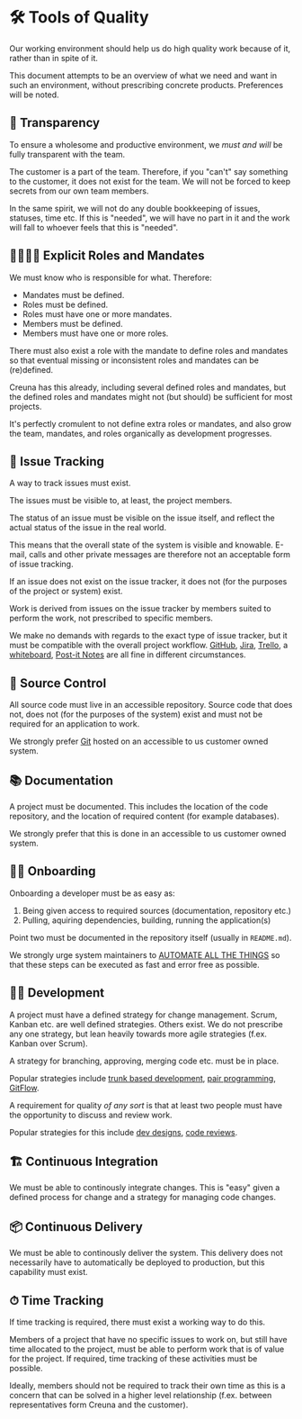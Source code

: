 # 🛠 Tools of Quality

Our working environment should help us do high quality work because of it, rather than in spite of it.

This document attempts to be an overview of what we need and want in such an environment, without prescribing concrete products. Preferences will be noted.

## 👀 Transparency

To ensure a wholesome and productive environment, we _must and will_ be fully transparent with the team.

The customer is a part of the team. Therefore, if you "can't" say something to the customer, it does not exist for the team. We will not be forced to keep secrets from our own team members.

In the same spirit, we will not do any double bookkeeping of issues, statuses, time etc. If this is "needed", we will have no part in it and the work will fall to whoever feels that this is "needed".

## 👩‍👩‍👦‍👦 Explicit Roles and Mandates

We must know who is responsible for what. Therefore:

- Mandates must be defined.
- Roles must be defined.
- Roles must have one or more mandates.
- Members must be defined.
- Members must have one or more roles.

There must also exist a role with the mandate to define roles and mandates so that eventual missing or inconsistent roles and mandates can be (re)defined.

Creuna has this already, including several defined roles and mandates, but the defined roles and mandates might not (but should) be sufficient for most projects.

It's perfectly cromulent to not define extra roles or mandates, and also grow the team, mandates, and roles organically as development progresses.

## 📝 Issue Tracking

A way to track issues must exist.

The issues must be visible to, at least, the project members.

The status of an issue must be visible on the issue itself, and reflect the actual status of the issue in the real world.

This means that the overall state of the system is visible and knowable. E-mail, calls and other private messages are therefore not an acceptable form of issue tracking.

If an issue does not exist on the issue tracker, it does not (for the purposes of the project or system) exist.

Work is derived from issues on the issue tracker by members suited to perform the work, not prescribed to specific members.

We make no demands with regards to the exact type of issue tracker, but it must be compatible with the overall project workflow. [GitHub](https://github.com), [Jira](https://www.atlassian.com/software/jira), [Trello](https://trello.com), a [whiteboard](https://en.wikipedia.org/wiki/Whiteboard), [Post-it Notes](https://www.post-it.com/) are all fine in different circumstances.

## 💾 Source Control

All source code must live in an accessible repository. Source code that does not, does not (for the purposes of the system) exist and must not be required for an application to work.

We strongly prefer [Git](https://www.git-scm.com) hosted on an accessible to us customer owned system.

## 📚 Documentation

A project must be documented. This includes the location of the code repository, and the location of required content (for example databases).

We strongly prefer that this is done in an accessible to us customer owned system.

## 👩‍🏫 Onboarding

Onboarding a developer must be as easy as:

1. Being given access to required sources (documentation, repository etc.)
2. Pulling, aquiring dependencies, building, running the application(s)

Point two must be documented in the repository itself (usually in `README.md`).

We strongly urge system maintainers to [AUTOMATE ALL THE THINGS](https://knowyourmeme.com/memes/all-the-things) so that these steps can be executed as fast and error free as possible.

## 👩‍💻 Development

A project must have a defined strategy for change management. Scrum, Kanban etc. are well defined strategies. Others exist. We do not prescribe any one strategy, but lean heavily towards more agile strategies (f.ex. Kanban over Scrum).

A strategy for branching, approving, merging code etc. must be in place.

Popular strategies include [trunk based development](https://trunkbaseddevelopment.com), [pair programming](https://en.wikipedia.org/wiki/Pair_programming), [GitFlow](https://nvie.com/posts/a-successful-git-branching-model/).

A requirement for quality _of any sort_ is that at least two people must have the opportunity to discuss and review work.

Popular strategies for this include [dev designs](https://hackernoon.com/development-driven-development-75c01b2afca1), [code reviews](https://en.wikipedia.org/wiki/Code_review).

## 🏗 Continuous Integration

We must be able to continously integrate changes. This is "easy" given a defined process for change and a strategy for managing code changes.

## 📦 Continuous Delivery

We must be able to continously deliver the system. This delivery does not necessarily have to automatically be deployed to production, but this capability must exist.

## ⏱ Time Tracking

If time tracking is required, there must exist a working way to do this.

Members of a project that have no specific issues to work on, but still have time allocated to the project, must be able to perform work that is of value for the project. If required, time tracking of these activities must be possible.

Ideally, members should not be required to track their own time as this is a concern that can be solved in a higher level relationship (f.ex. between representatives form Creuna and the customer).
